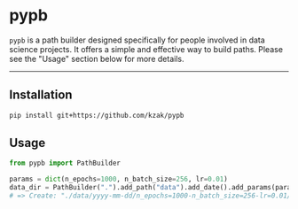 # pypb

`pypb` is a path builder designed specifically for people involved in data science projects.
It offers a simple and effective way to build paths.
Please see the "Usage" section below for more details.

---

## Installation

```sh
pip install git+https://github.com/kzak/pypb
```

## Usage

```py
from pypb import PathBuilder

params = dict(n_epochs=1000, n_batch_size=256, lr=0.01)
data_dir = PathBuilder(".").add_path("data").add_date().add_params(params).mkdir()
# => Create: "./data/yyyy-mm-dd/n_epochs=1000-n_batch_size=256-lr=0.01/"
```
